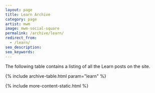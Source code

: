 ```yaml
---
layout: page
title: Learn Archive
category: page
artist: mwm
image: mwm-social-square
permalink: /archive/learn/
redirect_from:
  - /learn/
seo_description:
seo_keywords:
---
```


The following table contains a listing of all the Learn posts on the site.

{% include archive-table.html param="learn" %}

{% include more-content-static.html %}
